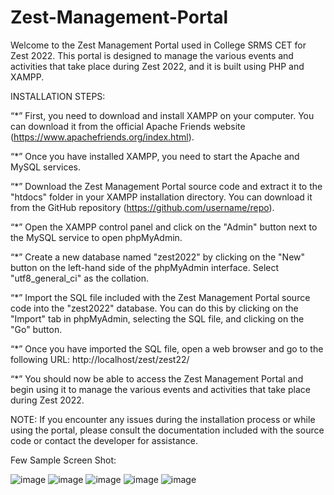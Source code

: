 # Zest-Management-Portal

Welcome to the Zest Management Portal used in College SRMS CET for Zest 2022. This portal is designed to manage the various events and activities that take place during Zest 2022, and it is built using PHP and XAMPP.

INSTALLATION STEPS:

“*” First, you need to download and install XAMPP on your computer. You can download it from the official Apache Friends website (https://www.apachefriends.org/index.html).

“*” Once you have installed XAMPP, you need to start the Apache and MySQL services.

“*” Download the Zest Management Portal source code and extract it to the "htdocs" folder in your XAMPP installation directory. You can download it from the GitHub repository (https://github.com/username/repo).

“*” Open the XAMPP control panel and click on the "Admin" button next to the MySQL service to open phpMyAdmin.

“*” Create a new database named "zest2022" by clicking on the "New" button on the left-hand side of the phpMyAdmin interface. Select "utf8_general_ci" as the collation.

“*” Import the SQL file included with the Zest Management Portal source code into the "zest2022" database. You can do this by clicking on the "Import" tab in phpMyAdmin, selecting the SQL file, and clicking on the "Go" button.

“*” Once you have imported the SQL file, open a web browser and go to the following URL: http://localhost/zest/zest22/

“*” You should now be able to access the Zest Management Portal and begin using it to manage the various events and activities that take place during Zest 2022.

NOTE: If you encounter any issues during the installation process or while using the portal, please consult the documentation included with the source code or contact the developer for assistance.

Few Sample Screen Shot:

![image](https://user-images.githubusercontent.com/117577787/222943066-07d7988e-ab31-47d3-9ef8-d21c1037987a.png)
![image](https://user-images.githubusercontent.com/117577787/222942996-90536f1d-60dc-4f5d-9254-cbc8ba5a6d35.png)
![image](https://user-images.githubusercontent.com/117577787/222943016-7112809a-25e1-4a2e-900c-03737a3a55ca.png)
![image](https://user-images.githubusercontent.com/117577787/222943029-40995fa0-6816-4ebd-ab99-5464a594dfa7.png)
![image](https://user-images.githubusercontent.com/117577787/222943044-d6b6bac5-ed02-4010-8567-2c6c0d8bc047.png)
